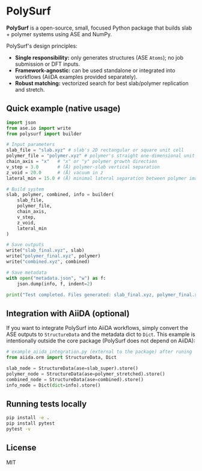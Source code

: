 # PolySurf

**PolySurf** is a open-source, small, focused Python package that builds slab + polymer systems using ASE and NumPy.

PolySurf's design principles:
- **Single responsibility:** only generates structures (ASE `Atoms`); no job submission or DFT inputs.
- **Framework-agnostic:** can be used standalone or integrated into workflows (AiiDA examples provided separately).
- **Robust matching:** vectorized search for best slab/polymer replication and stretch.

## Quick example (native usage)

```python
import json
from ase.io import write
from polysurf import builder

# Input parameters
slab_file = "slab.xyz" # slab's 2D rectangular or square unit cell
polymer_file = "polymer.xyz" # polymer's straight one-dimensional unit cell
chain_axis = "x"   # "x" or "y" polymer growth direction
v_step = 3.0       # (Å) polymer-slab vertical separation
z_void = 20.0      # (Å) vacuum in z
lateral_min = 15.0 # (Å) minimal lateral separation between polymer images

# Build system
slab, polymer, combined, info = builder(
    slab_file,
    polymer_file,
    chain_axis,
    v_step,
    z_void,
    lateral_min
)

# Save outputs
write("slab_final.xyz", slab)
write("polymer_final.xyz", polymer)
write("combined.xyz", combined)

# Save metadata
with open("metadata.json", "w") as f:
    json.dump(info, f, indent=2)

print("Test completed. Files generated: slab_final.xyz, polymer_final.xyz, combined.xyz, metadata.json")
```

## Integration with AiiDA (optional)

If you want to integrate PolySurf into AiiDA workflows, simply convert the ASE outputs to `StructureData` and the metadata dict to `Dict`. This example is intentionally outside the core package (PolySurf does not depend on AiiDA):

```python
# example_aiida_integration.py (external to the package) after runing 'Quick example (native usage)'
from aiida.orm import StructureData, Dict

slab_node = StructureData(ase=slab_super).store()
polymer_node = StructureData(ase=polymer_stretched).store()
combined_node = StructureData(ase=combined).store()
info_node = Dict(dict=info).store()
```

## Running tests locally

```bash
pip install -e .
pip install pytest
pytest -v
```

## License

MIT
